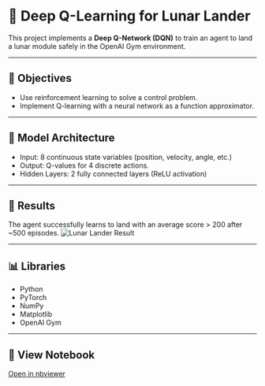 # 🚀 Deep Q-Learning for Lunar Lander

This project implements a **Deep Q-Network (DQN)** to train an agent to land a lunar module safely in the OpenAI Gym environment.

---

## 🎯 Objectives
- Use reinforcement learning to solve a control problem.
- Implement Q-learning with a neural network as a function approximator.

---

## 🧠 Model Architecture
- Input: 8 continuous state variables (position, velocity, angle, etc.)
- Output: Q-values for 4 discrete actions.
- Hidden Layers: 2 fully connected layers (ReLU activation)

---

## 🧩 Results
The agent successfully learns to land with an average score > 200 after ~500 episodes.
![Lunar Lander Result](./images/lunar_landing_result.png)


---

## 📊 Libraries
- Python  
- PyTorch  
- NumPy  
- Matplotlib 
- OpenAI Gym

---

## 🔗 View Notebook
[Open in nbviewer](https://nbviewer.org/github/Loickemajou/Machine-Learning-Projects/blob/main/Deep-Reinforcement-Learning/Deep_Q_Learning_for_Lunar_Landing_Complete.ipynb)
